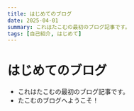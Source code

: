 ```yaml
---
title: はじめてのブログ
date: 2025-04-01
summary: これはたこむの最初のブログ記事です。
tags: [自己紹介, はじめて]
---
```


# はじめてのブログ

* これはたこむの最初のブログ記事です。
* たこむのブログへようこそ！
